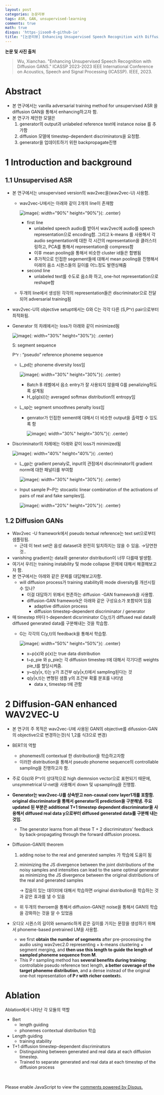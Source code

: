 ```yaml
---
layout: post
categories: 논문리뷰
tags: ASR, GAN, unsupervised-learning
comments: true
math: true
disqus: 'https-jisoo0-0-github-io' 
title: "[논문리뷰] Enhancing Unsupervised Speech Recognition with Diffusion GANS"
---
```



**논문 및 사진 출처**
>Wu, Xianchao. "Enhancing Unsupervised Speech Recognition with Diffusion GANS." ICASSP 2023-2023 IEEE International Conference on Acoustics, Speech and Signal Processing (ICASSP). IEEE, 2023.

# Abstract

- 본 연구에서는 vanilla adversarial training method for unsupervised ASR 을 diffusion GAN을 통해서 enhancing하고자 함.
- 본 연구가 제안한 모델은
    1. generator의 output과 unlabeled reference text에 instance noise 를 추가함
    2. diffusion 모델에  timestep-dependent discriminators을 요청함. 
    3. generator을 업데이트하기 위한 backpropagate진행

# 1 Introduction and background

## 1.1 Unsupervised ASR

- 본 연구에서는 unsupervised version의 wav2vec을(wav2vec-U) 사용함.
    - wav2vec-U에서는 아래와 같이 2개의 line이 존재함
        
        ![image](https://github.com/jisoo0-0/jisoo0-0.github.io/assets/130432190/cc730fef-c967-4c7e-b4c9-ff151caa1094){: width="90%" height="90%"}{: .center}
        
        - first line
            - unlabeled speech audio를 받아서 wav2vec에 audio를 speech representation으로 encoding함. 그리고 k-means 를 사용해서 각 audio segmentation에 대한 각 시간의 representation을 클러스터링하고, PCA를 통해서 representation을 compress함
            - 이후 mean pooling을 통해서 비슷한 cluster id들은 합병됨
            - 추가적으로 인접한 segement들에 대해서 mean pooling을 진행해서 미래의 음소 시퀀스들의 길이를 어느정도 발랜싱해줌
        - second line
            - unlabeled text를 수도로 음소화 하고, one-hot representation으로 reshape함
    - 두개의 line에서 생성된 각각의 representation들은 discriminator으로 전달되어 adversarial training됨
- wav2vec-U의 objective setupt에서는 G와 C는 각각 다른 (S,P^r) pair으로부터 최적화됨.
- Generator 의 차례에서는 loss가 아래와 같이 minimized됨
    
    ![image](https://github.com/jisoo0-0/jisoo0-0.github.io/assets/130432190/4aa81799-d297-4a65-bf4c-3dd68260e39f){: width="30%" height="30%"}{: .center}
    
    S: segment sequence
    
    P^r : “pseudo” reference phoneme sequence
    
    - L_pd는 phoneme diversity loss임
        
        ![image](https://github.com/jisoo0-0/jisoo0-0.github.io/assets/130432190/bff3e18b-3afc-4cc8-89be-2804160fe96a){: width="30%" height="30%"}{: .center}
        
        - Batch B 레벨에서 음소 entry가 잘 사용되지 않을때 G를 penalizing하도록 설계됨
        - H_g(g(s))는 averaged softmax distribution의 entropy임
    - L_sp는 segment smoothnes penalty loss임
        - genrator가 인접한 sement에 대해서 더 비슷한 output을 출력할 수 있도록 함
            
            ![image](https://github.com/jisoo0-0/jisoo0-0.github.io/assets/130432190/30c56c05-f3cf-4b7a-a7b7-ffe6328e224a){: width="30%" height="30%"}{: .center}
            
- Discriminator의 차례에는 아래와 같이 loss가 minimized됨
    
    ![image](https://github.com/jisoo0-0/jisoo0-0.github.io/assets/130432190/1b0d617d-4d6e-447e-9c95-cf4ac0b056cd){: width="40%" height="40%"}{: .center}
    
    - L_gp는 gradient penaly로, input의 관점에서 discriminator의 gradient norm에 대한 패널티를 부여함
        
        ![image](https://github.com/jisoo0-0/jisoo0-0.github.io/assets/130432190/954dacf9-3142-4b69-8cfb-6cf586f7a41b){: width="30%" height="30%"}{: .center}
        
    - Input sample P~P는 stocastic linear combination of the activations of pairs of real and fake samples임.
        
        ![image](https://github.com/jisoo0-0/jisoo0-0.github.io/assets/130432190/07d4e632-6239-44a1-8c26-c26569746c30){: width="20%" height="20%"}{: .center}
        

## 1.2 Diffusion GANs

- Wav2vec -U framework에서 pseudo textual reference는 text set으로부터 샘플링됨.
    - 근데 이 text set은 음성 dataset과 완전히 일치하지는 않을 수 있음. →당연한것..
- vanishing gradient는 data와 generator distribution이 너무 다를때 발생함.
- 여기서 우리는 training instability 및 mode collapse 문제에 대해서 해결해보고자 함.
- 본 연구에서는 아래와 같은 문제를 대답해보고자함.
    - will diffusion process가 training stability와 mode diversity를 개선시킬 수 있나?
        - 이걸 대답하기 위해서 현존하는 diffusion -GAN framework을 사용함.
        - diffusion-GAN framework은 아래와 같은 구성요소가 포함되어 있음
            - adaptive diffusion process
            - diffusion timestep-dependent discriminator / generator
- 매 timestep t마다 t-dependent dicsriminator C(y,t)가 diffused real data와 diffused generated data를 구분해내는 것을 학습함.
    - G는 각각의 C(y,t)의 feedback을 통해서 학습함.
        
        ![image](https://github.com/jisoo0-0/jisoo0-0.github.io/assets/130432190/3dde2dee-caa1-4dfd-89d8-89e4c219066f){: width="50%" height="50%"}{: .center}
        
        - x~p(x)와 p(x)는 true data distribution
        - t~p_pie 와 p_pie는 각 diffusion timestep t에 대해서 각기다른 weights pie_t를 할당시켜줌.
        - y~q(y|x, t)는 y가 조건부 q(y|x,t)에서 sampling된다는 것
        - q(y|x,t)는 변형된 샘플 y의 조건부 확률 분포를 나타냄
            - data x, timestep t에 관함

# 2 Diffusion-GAN enhanced WAV2VEC-U

- 본 연구의 주 목적은 wav2vec-U에 사용된 GAN의 objective를 difussion-GAN의 objective으로 변경하는것(식 1,2를 식3으로 변경)
- BERT의 역할
    - phonemes의 contextual 한 distribution을 학습하고자함
    - 이러한 distribution을 통해서 pseudo phoneme sequence의 controllable sampling을 진행하고자 함.
- 주로 G(s)와 P^r이 상대적으로 high diemnsion vector으로 표현되기 때문에, unsymmetrical U-net을 사용해서 down 및 upsampling을 진행함.
- **Generator는 wav2vec-U를 상속받고 non-causal conv layer1개를 포함함. original discriminator을 통해서 generator의 prediction을 구분해냄. 주요 updated 된 부분은 additional T+1 timestep dependent discriminator을 사용해서 diffused real data y으로부터 diffused generated data를 구분해 내는것임.**
    - The generator learns from all these T + 2 discriminators’ feedback by back-propagating through the forward diffusion process.
- Diffusion-GAN의 theorem
    1. adding noise to the real and generated samples 가 학습에 도움이 됨
    2. minimizing the JS divergence between the joint distributions of the noisy samples and intensities can lead to the same optimal generator as minimizing the JS divergence between the original distributions of the real and generated samples
        
        → 잡음이 있는 데이터에 대해서 학습하면 original distribution을 학습하는 것과 같은 효과를 낼 수 있음
        
    - 위 두개의 theroem을 통해서 diffusion-GAN은 noise을 통해서 GAN의 학습을 강화하는 것을 알 수 있었음
- 오디오 시퀀스의 길이와 semantic하게 같은 길이를 가지는 문장을 생성하기 위해서 phoneme-based pretrained LM을 사용함.
    - we first **obtain the number of segments** after pre-processing the audio using wav2vec2.0 representing + k-means clustering + segment merging, and **then use this length to guide the length of sampled phoneme sequence from M**.
    - This P r sampling method has **several benefits during training**: controllable pseudo reference text length, **a better coverage of the target phoneme distribution**, and a dense instead of the original one-hot representation o**f P r with richer context**s.

# Ablation

Ablation에서 나타난 각 모듈의 역할

- Bert
    - length guiding
    - phonemes contextual distribution 학습
- Length guiding
    - training stability
- T+1 diffusion timestep-dependent discriminators
    - Distinguishing between generated and real data at each diffusion timestep.
    - Trained to separate generated and real data at each timestep of the diffusion
    process

<br/>
<br/>
<div id="disqus_thread"></div>
<script>
    (function() { // DON'T EDIT BELOW THIS LINE
    var d = document, s = d.createElement('script');
    s.src = 'https://https-jisoo0-0-github-io.disqus.com/embed.js';
    s.setAttribute('data-timestamp', +new Date());
    (d.head || d.body).appendChild(s);
    })();
</script>
<noscript>Please enable JavaScript to view the <a href="https://disqus.com/?ref_noscript">comments powered by Disqus.</a></noscript>

[jekyll-docs]: http://jekyllrb.com/docs/home
[jekyll-gh]:   https://github.com/jekyll/jekyll
[jekyll-talk]: https://talk.jekyllrb.com/